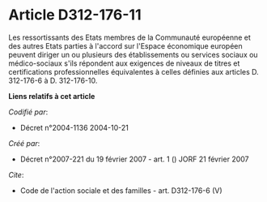 # Article D312-176-11

Les ressortissants des Etats membres de la Communauté européenne et des autres Etats parties à l'accord sur l'Espace
économique européen peuvent diriger un ou plusieurs des établissements ou services sociaux ou médico-sociaux s'ils répondent
aux exigences de niveaux de titres et certifications professionnelles équivalentes à celles définies aux articles D.
312-176-6 à D. 312-176-10.

**Liens relatifs à cet article**

_Codifié par_:

  - Décret n°2004-1136 2004-10-21

_Créé par_:

  - Décret n°2007-221 du 19 février 2007 - art. 1 () JORF 21 février 2007

_Cite_:

  - Code de l'action sociale et des familles - art. D312-176-6 (V)
